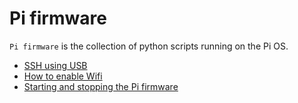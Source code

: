 Pi firmware
===========

`Pi firmware` is the collection of python scripts running on the Pi OS.

- [SSH using USB](ssh-usb.md)
- [How to enable Wifi](enable-wifi.md)
- [Starting and stopping the Pi firmware](start-stop.md)